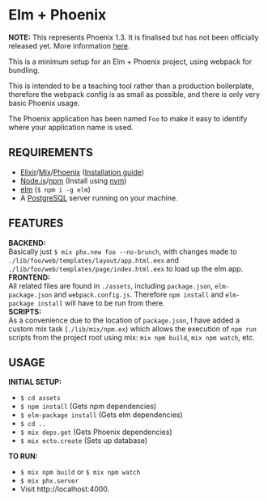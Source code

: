 # Elm + Phoenix

__NOTE:__ This represents Phoenix 1.3. It is finalised but has not been officially released yet. More information [here](https://gist.github.com/chrismccord/71ab10d433c98b714b75c886eff17357).

This is a minimum setup for an Elm + Phoenix project, using webpack for bundling.

This is intended to be a teaching tool rather than a production boilerplate, therefore the webpack config is as small as possible, and there is only very basic Phoenix usage.

The Phoenix application has been named `Foo` to make it easy to identify where your application name is used.

## REQUIREMENTS
- [Elixir](http://elixir-lang.org/)/[Mix](http://elixir-lang.org/getting-started/mix-otp/introduction-to-mix.html)/[Phoenix](http://www.phoenixframework.org/) ([Installation guide](http://www.phoenixframework.org/docs/installation))
- [Node.js](https://nodejs.org/en/)/[npm](https://www.npmjs.com/) (Install using [nvm](https://github.com/creationix/nvm))
- [elm](http://elm-lang.org/) (`$ npm i -g elm`)
- A [PostgreSQL](https://www.postgresql.org/) server running on your machine.

## FEATURES
__BACKEND:__  
Basically just `$ mix phx.new foo --no-brunch`, with changes made to `./lib/foo/web/templates/layout/app.html.eex` and `./lib/foo/web/templates/page/index.html.eex` to load up the elm app.  
__FRONTEND:__  
All related files are found in `./assets`, including `package.json`, `elm-package.json` and `webpack.config.js`. Therefore `npm install` and `elm-package install` will have to be run from there.  
__SCRIPTS:__  
As a convenience due to the location of `package.json`, I have added a custom mix task (`./lib/mix/npm.ex`) which allows the execution of `npm run` scripts from the project root using mix: `mix npm build`, `mix npm watch`, etc.

## USAGE
__INITIAL SETUP:__
- `$ cd assets`
- `$ npm install` (Gets npm dependencies)
- `$ elm-package install` (Gets elm dependencies)
- `$ cd ..`
- `$ mix deps.get` (Gets Phoenix dependencies)
- `$ mix ecto.create` (Sets up database)

__TO RUN:__
- `$ mix npm build` or `$ mix npm watch`
- `$ mix phx.server`
- Visit http://localhost:4000.
